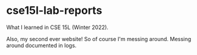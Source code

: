 # cse15l-lab-reports

What I learned in CSE 15L (Winter 2022). 

Also, my second ever website! So of course I'm messing around. Messing around documented in logs.
